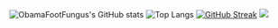 ![ObamaFootFungus's GitHub stats](https://github-readme-stats.vercel.app/api?username=ObamaFootFungus&count_private=true)
![Top Langs](https://github-readme-stats.vercel.app/api/top-langs/?username=ObamaFootFungus)
[![GitHub Streak](https://github-readme-streak-stats.herokuapp.com?user=ObamaFootFungus&theme=black-ice)](https://git.io/streak-stats)
![](https://visitor-badge.laobi.icu/badge?page_id=ObamaFootFungus.ObamaFootFungus)
